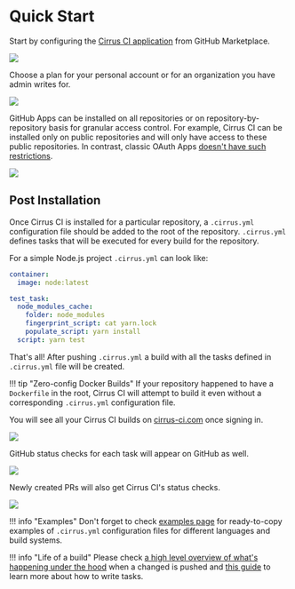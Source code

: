 # Quick Start

Start by configuring the [Cirrus CI application](https://github.com/marketplace/cirrus-ci) from GitHub Marketplace.

<img src="/assets/screenshots/github/marketplace/step1.png" />

Choose a plan for your personal account or for an organization you have admin writes for.

<img src="/assets/screenshots/github/marketplace/step2.png" />

GitHub Apps can be installed on all repositories or on repository-by-repository basis for granular access control. For
example, Cirrus CI can be installed only on public repositories and will only have access to these public repositories.
In contrast, classic OAuth Apps [doesn't have such restrictions](https://developer.github.com/apps/differences-between-apps/#what-can-github-apps-and-oauth-apps-access).  

<img src="/assets/screenshots/github/marketplace/step3.png" />

## Post Installation

Once Cirrus CI is installed for a particular repository, a `.cirrus.yml` configuration file should be added to the root of the repository. 
`.cirrus.yml` defines tasks that will be executed for every build for the repository. 

For a simple Node.js project `.cirrus.yml` can look like:

```yaml
container:
  image: node:latest

test_task:
  node_modules_cache:
    folder: node_modules
    fingerprint_script: cat yarn.lock
    populate_script: yarn install
  script: yarn test
```

That's all! After pushing `.cirrus.yml` a build with all the tasks defined in `.cirrus.yml` file will be created.

!!! tip "Zero-config Docker Builds"
    If your repository happened to have a `Dockerfile` in the root, Cirrus CI will attempt to build it even without
    a corresponding `.cirrus.yml` configuration file.

You will see all your Cirrus CI builds on [cirrus-ci.com](https://cirrus-ci.com/) once signing in. 

<img src="/assets/screenshots/github/recent-builds.png" />

GitHub status checks for each task will appear on GitHub as well.

<img src="/assets/screenshots/github/statuses-branch.png" />

Newly created PRs will also get Cirrus CI's status checks.

<img src="/assets/screenshots/github/statuses-pr.png" />

!!! info "Examples"
    Don't forget to check [examples page](/examples.md) for ready-to-copy examples of `.cirrus.yml` configuration files
    for different languages and build systems.

!!! info "Life of a build"
    Please check [a high level overview of what's happening under the hood](build-life.md) when a changed is pushed
    and [this guide](writing-tasks.md) to learn more about how to write tasks.
